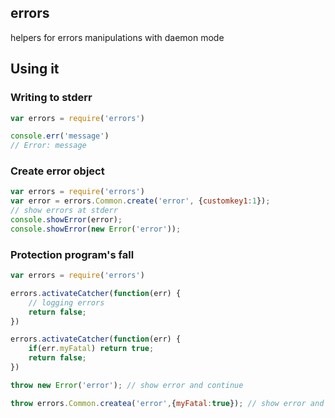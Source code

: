 ## errors

helpers for errors manipulations with daemon mode

## Using it

### Writing to stderr

```javascript
var errors = require('errors')

console.err('message')
// Error: message
```

### Create error object

```javascript
var errors = require('errors')
var error = errors.Common.create('error', {customkey1:1});
// show errors at stderr
console.showError(error);
console.showError(new Error('error'));
```

### Protection program's fall

```javascript
var errors = require('errors')

errors.activateCatcher(function(err) {
	// logging errors
	return false;
})

errors.activateCatcher(function(err) {
	if(err.myFatal) return true;
	return false;
})

throw new Error('error'); // show error and continue

throw errors.Common.createa('error',{myFatal:true}); // show error and terminate

```

